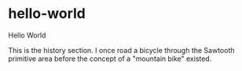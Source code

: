 # hello-world
Hello World

This is the history section. I once road a bicycle through the Sawtooth primitive area before the concept of a "mountain bike" existed. 
